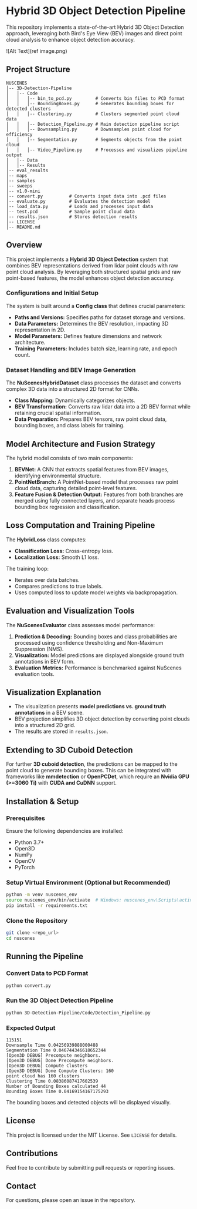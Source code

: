 # Hybrid 3D Object Detection Pipeline

This repository implements a state-of-the-art Hybrid 3D Object Detection approach, leveraging both Bird's Eye View (BEV) images and direct point cloud analysis to enhance object detection accuracy.

![Alt Text](ref image.png)


## Project Structure
```
NUSCENES
│-- 3D-Detection-Pipeline
│   │-- Code
│   │   │-- bin_to_pcd.py         # Converts bin files to PCD format
│   │   │-- BoundingBoxes.py      # Generates bounding boxes for detected clusters
│   │   │-- Clustering.py         # Clusters segmented point cloud data
│   │   │-- Detection_Pipeline.py # Main detection pipeline script
│   │   │-- Downsampling.py       # Downsamples point cloud for efficiency
│   │   │-- Segmentation.py       # Segments objects from the point cloud
│   │   │-- Video_Pipeline.py     # Processes and visualizes pipeline output
│   │-- Data
│   │-- Results
│-- eval_results
│-- maps
│-- samples
│-- sweeps
│-- v1.0-mini
│-- convert.py          # Converts input data into .pcd files
│-- evaluate.py         # Evaluates the detection model
│-- load_data.py        # Loads and processes input data
│-- test.pcd            # Sample point cloud data
│-- results.json        # Stores detection results
│-- LICENSE
│-- README.md
```

## Overview
This project implements a **Hybrid 3D Object Detection** system that combines BEV representations derived from lidar point clouds with raw point cloud analysis. By leveraging both structured spatial grids and raw point-based features, the model enhances object detection accuracy.

### Configurations and Initial Setup
The system is built around a **Config class** that defines crucial parameters:
- **Paths and Versions:** Specifies paths for dataset storage and versions.
- **Data Parameters:** Determines the BEV resolution, impacting 3D representation in 2D.
- **Model Parameters:** Defines feature dimensions and network architecture.
- **Training Parameters:** Includes batch size, learning rate, and epoch count.

### Dataset Handling and BEV Image Generation
The **NuScenesHybridDataset** class processes the dataset and converts complex 3D data into a structured 2D format for CNNs.
- **Class Mapping:** Dynamically categorizes objects.
- **BEV Transformation:** Converts raw lidar data into a 2D BEV format while retaining crucial spatial information.
- **Data Preparation:** Prepares BEV tensors, raw point cloud data, bounding boxes, and class labels for training.

## Model Architecture and Fusion Strategy
The hybrid model consists of two main components:
1. **BEVNet:** A CNN that extracts spatial features from BEV images, identifying environmental structure.
2. **PointNetBranch:** A PointNet-based model that processes raw point cloud data, capturing detailed point-level features.
3. **Feature Fusion & Detection Output:** Features from both branches are merged using fully connected layers, and separate heads process bounding box regression and classification.

## Loss Computation and Training Pipeline
The **HybridLoss** class computes:
- **Classification Loss:** Cross-entropy loss.
- **Localization Loss:** Smooth L1 loss.

The training loop:
- Iterates over data batches.
- Compares predictions to true labels.
- Uses computed loss to update model weights via backpropagation.

## Evaluation and Visualization Tools
The **NuScenesEvaluator** class assesses model performance:
1. **Prediction & Decoding:** Bounding boxes and class probabilities are processed using confidence thresholding and Non-Maximum Suppression (NMS).
2. **Visualization:** Model predictions are displayed alongside ground truth annotations in BEV form.
3. **Evaluation Metrics:** Performance is benchmarked against NuScenes evaluation tools.

## Visualization Explanation
- The visualization presents **model predictions vs. ground truth annotations** in a BEV scene.
- BEV projection simplifies 3D object detection by converting point clouds into a structured 2D grid.
- The results are stored in `results.json`.

## Extending to 3D Cuboid Detection
For further **3D cuboid detection**, the predictions can be mapped to the point cloud to generate bounding boxes. This can be integrated with frameworks like **mmdetection** or **OpenPCDet**, which require an **Nvidia GPU (>=3060 Ti)** with **CUDA and CuDNN** support.

## Installation & Setup
### Prerequisites
Ensure the following dependencies are installed:
- Python 3.7+
- Open3D
- NumPy
- OpenCV
- PyTorch

### Setup Virtual Environment (Optional but Recommended)
```sh
python -m venv nuscenes_env
source nuscenes_env/bin/activate  # Windows: nuscenes_env\Scripts\activate
pip install -r requirements.txt
```

### Clone the Repository
```sh
git clone <repo_url>
cd nuscenes
```

## Running the Pipeline
### Convert Data to PCD Format
```sh
python convert.py
```

### Run the 3D Object Detection Pipeline
```sh
python 3D-Detection-Pipeline/Code/Detection_Pipeline.py
```

### Expected Output
```
115151
Downsample Time 0.04256939888000488
Segmentation Time 0.046744346618652344
[Open3D DEBUG] Precompute neighbors.
[Open3D DEBUG] Done Precompute neighbors.
[Open3D DEBUG] Compute Clusters
[Open3D DEBUG] Done Compute Clusters: 160
point cloud has 160 clusters
Clustering Time 0.08386087417602539
Number of Bounding Boxes calculated 44
Bounding Boxes Time 0.04169154167175293
```

The bounding boxes and detected objects will be displayed visually.

## License
This project is licensed under the MIT License. See `LICENSE` for details.

## Contributions
Feel free to contribute by submitting pull requests or reporting issues.

## Contact
For questions, please open an issue in the repository.

